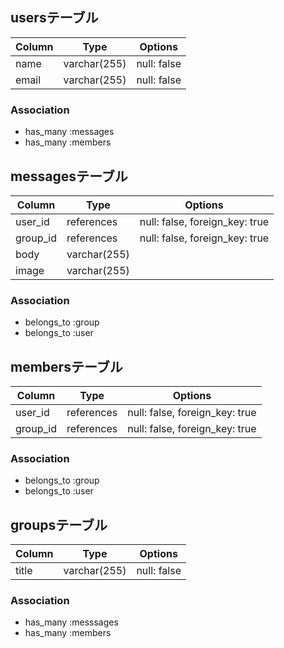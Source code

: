## usersテーブル

|Column|Type|Options|
|------|----|-------|
|name|varchar(255)|null: false|
|email|varchar(255)|null: false|

### Association
- has_many :messages
- has_many :members

## messagesテーブル

|Column|Type|Options|
|------|----|-------|
|user_id|references|null: false, foreign_key: true|
|group_id|references|null: false, foreign_key: true|
|body|varchar(255)||
|image|varchar(255)||

### Association
- belongs_to :group
- belongs_to :user

## membersテーブル

|Column|Type|Options|
|------|----|-------|
|user_id|references|null: false, foreign_key: true|
|group_id|references|null: false, foreign_key: true|

### Association
- belongs_to :group
- belongs_to :user

## groupsテーブル

|Column|Type|Options|
|------|----|-------|
|title|varchar(255)|null: false|

### Association
- has_many :messsages
- has_many :members
